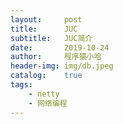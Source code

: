 ```yaml
---
layout:     post
title:      JUC
subtitle:   JUC简介
date:       2019-10-24
author:     程序猿小哈
header-img: img/db.jpeg
catalog: 	true
tags:
    - netty
    - 网络编程
---
```

